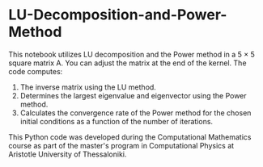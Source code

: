 # LU-Decomposition-and-Power-Method

This notebook utilizes LU decomposition and the Power method in a 5 × 5 square matrix A. You can adjust the matrix at the end of the kernel.
The code computes:
1. The inverse matrix using the LU method.
2. Determines the largest eigenvalue and eigenvector using the Power method.
3. Calculates the convergence rate of the Power method for the chosen initial conditions as a function of the number of iterations.

This Python code was developed during the Computational Mathematics course as part of the master's program in Computational Physics at Aristotle University of Thessaloniki.
